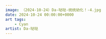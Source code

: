 ```yaml
---
image: （2024-10-24）Da-哒哒-统统幼化！-4.jpg
date: 2024-10-24 00:00:00+0000
art tags:
    - Cyan
artist: Da-哒哒
---
```

